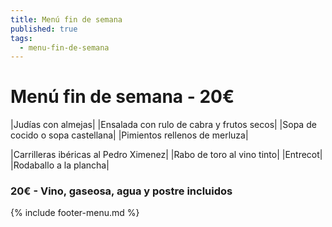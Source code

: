 ```yaml
---
title: Menú fin de semana
published: true
tags:
  - menu-fin-de-semana
---
```


# Menú fin de semana - 20€

|Judías con almejas|
|Ensalada con rulo de cabra y frutos secos|
|Sopa de cocido o sopa castellana|
|Pimientos rellenos de merluza|

|Carrilleras ibéricas al Pedro Ximenez|
|Rabo de toro al vino tinto|
|Entrecot|
|Rodaballo a la plancha|


### 20€ - Vino, gaseosa, agua y postre incluidos


{% include footer-menu.md %}
